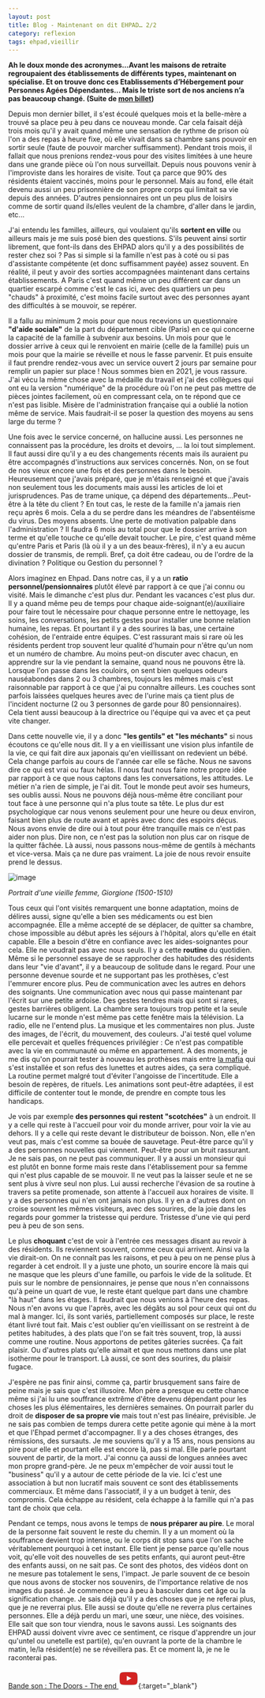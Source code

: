```yaml
---
layout: post
title: Blog - Maintenant on dit EHPAD… 2/2
category: reflexion
tags: ehpad,vieillir
---
```


**Ah le doux monde des acronymes…Avant les maisons de retraite regroupaient des établissements de différents types, maintenant on spécialise. Et on trouve donc ces Etablissements d’Hébergement pour Personnes Agées Dépendantes… Mais le triste sort de nos anciens n’a pas beaucoup changé. (Suite de [mon billet](https://www.cheziceman.fr/2021/ehpad/))**

Depuis mon dernier billet, il s'est écoulé quelques mois et la belle-mère a trouvé sa place peu à peu dans ce nouveau monde. Car cela faisait déjà trois mois qu'il y avait quand même une sensation de rythme de prison où l'on a des repas à heure fixe, où elle vivait dans sa chambre sans pouvoir en sortir seule (faute de pouvoir marcher suffisamment). Pendant trois mois,  il fallait que nous prenions rendez-vous pour des visites limitées à une heure dans une grande pièce où l'on nous surveillait. Depuis nous pouvons venir à l'improviste dans les horaires de visite. Tout ça parce que 90% des résidents étaient vaccinés, moins pour le personnel. Mais au fond, elle était devenu aussi un peu prisonnière de son propre corps qui limitait sa vie depuis des années. D'autres pensionnaires ont un peu plus de loisirs comme de sortir quand ils/elles veulent de la chambre, d'aller dans le jardin, etc...

J'ai entendu les familles, ailleurs, qui voulaient qu'ils **sortent en ville** ou ailleurs mais je me suis posé bien des questions. S'ils peuvent ainsi sortir librement, que font-ils dans des EHPAD alors qu'il y a des possibilités de rester chez soi ? Pas si simple si la famille n'est pas à coté ou si pas d'assistante compétente (et donc suffisamment payée) assez souvent. En réalité, il peut y avoir des sorties accompagnées maintenant dans certains établissements. A Paris c'est quand même un peu différent car dans un quartier escarpé comme c'est le cas ici, avec des quartiers un peu "chauds" à proximité, c'est moins facile surtout avec des personnes ayant des difficultés à se mouvoir, se repérer. 

Il a fallu au minimum 2 mois pour que nous recevions un questionnaire **"d'aide sociale"** de la part du département cible (Paris) en ce qui concerne la capacité de la famille à subvenir aux besoins. Un mois pour que le dossier arrive à ceux qui le renvoient en mairie (celle de la famille) puis un mois pour que la mairie se réveille et nous le fasse parvenir. Et puis ensuite il faut prendre rendez-vous avec un service ouvert 2 jours par semaine pour remplir un papier sur place ! Nous sommes bien en 2021, je vous rassure. J'ai vécu la même chose avec la médaille du travail et j'ai des collègues qui ont eu la version "numérique" de la procédure où l'on ne peut pas mettre de pièces jointes facilement, où en compressant cela, on te répond que ce n'est pas lisible. Misère de l'administration française qui a oublié la notion même de service. Mais faudrait-il se poser la question des moyens au sens large du terme ? 

Une fois avec le service concerné, on hallucine aussi. Les personnes ne connaissent pas la procédure, les droits et devoirs, ... la loi tout simplement. Il faut aussi dire qu'il y a eu des changements récents mais ils auraient pu être accompagnés d'instructions aux services concernés. Non, on se fout de nos vieux encore une fois et des personnes dans le besoin. Heureusement que j'avais préparé, que je m'étais renseigné et que j'avais non seulement tous les documents mais aussi les articles de loi et jurisprudences. Pas de trame unique, ça dépend des départements...Peut-être à la tête du client ? En tout cas, le reste de la famille n'a jamais rien reçu après 6 mois. Cela a du se perdre dans les méandres de l'absentéisme du virus. Des moyens absents. Une perte de motivation palpable dans l'administration ? Il faudra 6 mois au total pour que le dossier arrive à son terme et qu'elle touche ce qu'elle devait toucher. Le pire, c'est quand même qu'entre Paris et Paris (là où il y a un des beaux-frères), il n'y a eu aucun dossier de transmis, de rempli. Bref, ça doit être cadeau, ou de l'ordre de la divination ? Politique ou Gestion du personnel ? 

Alors imaginez en Ehpad. Dans notre cas, il y a un **ratio personnel/pensionnaires** plutôt élevé par rapport à ce que j'ai connu ou visité. Mais le dimanche c'est plus dur. Pendant les vacances c'est plus dur. Il y a quand même peu de temps pour chaque aide-soignant(e)/auxiliaire pour faire tout le nécessaire pour chaque personne entre le nettoyage, les soins, les conversations, les petits gestes pour installer une bonne relation humaine, les repas. Et pourtant il y a des sourires là bas, une certaine cohésion, de l'entraide entre équipes. C'est rassurant mais si rare où les résidents perdent trop souvent leur qualité d'humain pour n'être qu'un nom et un numéro de chambre. Au moins peut-on discuter avec chacun, en apprendre sur la vie pendant la semaine, quand nous ne pouvons être là. Lorsque l'on passe dans les couloirs, on sent bien quelques odeurs nauséabondes dans 2 ou 3 chambres, toujours les mêmes mais c'est raisonnable par rapport à ce que j'ai pu connaître ailleurs. Les couches sont parfois laissées quelques heures avec de l'urine mais ça tient plus de l'incident nocturne (2 ou 3 personnes de garde pour 80 pensionnaires). Cela tient aussi beaucoup à la directrice ou l'équipe qui va avec et ça peut vite changer.

Dans cette nouvelle vie, il y a donc **"les gentils" et "les méchants"** si nous écoutons ce qu'elle nous dit. Il y a en vieillissant une vision plus infantile de la vie, ce qui fait dire aux japonais qu'en vieillissant on redevient un bébé. Cela change parfois au cours de l'année car elle se fâche. Nous ne savons dire ce qui est vrai ou faux hélas. Il nous faut nous faire notre propre idée par rapport à ce que nous captons dans les conversations, les attitudes. Le métier n'a rien de simple, je l'ai dit. Tout le monde peut avoir ses humeurs, ses oublis aussi. Nous ne pouvons déjà nous-même être conciliant pour tout face à une personne qui n'a plus toute sa tête. Le plus dur est psychologique car nous venons seulement pour une heure ou deux environ, faisant bien plus de route avant et après avec donc des espoirs déçus. Nous avons envie de dire oui à tout pour être tranquille mais ce n'est pas aider non plus. Dire non, ce n'est pas la solution non plus car on risque de la quitter fâchée. Là aussi, nous passons nous-même de gentils à méchants et vice-versa. Mais ça ne dure pas vraiment. La joie de nous revoir ensuite prend le dessus.

![image](https://upload.wikimedia.org/wikipedia/commons/thumb/0/0d/Col_tempo_by_Giorgione.jpg/640px-Col_tempo_by_Giorgione.jpg)

*Portrait d'une vieille femme, Giorgione (1500-1510)*

Tous ceux qui l'ont visités remarquent une bonne adaptation, moins de délires aussi, signe qu'elle a bien ses médicaments ou est bien accompagnée. Elle a même accepté de se déplacer, de quitter sa chambre, chose impossible au début après les séjours à l'hôpital, alors qu'elle en était capable. Elle a besoin d'être en confiance avec les aides-soignantes pour cela. Elle ne voudrait pas avec nous seuls. Il y a cette **routine** du quotidien. Même si le personnel essaye de se rapprocher des habitudes des résidents dans leur "vie d'avant", il y a beaucoup de solitude dans le regard. Pour une personne devenue sourde et ne supportant pas les prothèses, c'est l'emmurer encore plus. Peu de communication avec les autres en dehors des soignants. Une communication avec nous qui passe maintenant par l'écrit sur une petite ardoise. Des gestes tendres mais qui sont si rares, gestes barrières obligent. La chambre sera toujours trop petite et la seule lucarne sur le monde n'est même pas cette fenêtre mais la télévision. La radio, elle ne l'entend plus. La musique et les commentaires non plus. Juste des images, de l'écrit, du mouvement, des couleurs. J'ai testé quel volume elle percevait et quelles fréquences privilégier : Ce n'est pas compatible avec la vie en communauté ou même en appartement. A des moments, je me dis qu'on pourrait tester à nouveau les prothèses mais entre [la mafia](https://www.youtube.com/watch?v=QPmwfbLPHG8) qui s'est installée et son refus des lunettes et autres aides, ça sera compliqué. La routine permet malgré tout d'éviter l'angoisse de l'incertitude. Elle a besoin de repères, de rituels. Les animations sont peut-être adaptées, il est difficile de contenter tout le monde, de prendre en compte tous les handicaps. 

Je vois par exemple **des personnes qui restent "scotchées"** à un endroit. Il y a celle qui reste à l'accueil pour voir du monde arriver, pour voir la vie au dehors. Il y a celle qui reste devant le distributeur de boisson. Non, elle n'en veut pas, mais c'est comme sa bouée de sauvetage. Peut-être parce qu'il y a des personnes nouvelles qui viennent. Peut-être pour un bruit rassurant. Je ne sais pas, on ne peut pas communiquer. Il y a aussi un monsieur qui est plutôt en bonne forme mais reste dans l'établissement pour sa femme qui n'est plus capable de se mouvoir. Il ne veut pas la laisser seule et ne se sent plus à vivre seul non plus. Lui aussi recherche l'évasion de sa routine à travers sa petite promenade, son attente à l'accueil aux horaires de visite. Il y a des personnes qui n'en ont jamais non plus. Il y en a d'autres dont on croise souvent les mêmes visiteurs, avec des sourires, de la joie dans les regards pour gommer la tristesse qui perdure. Tristesse d'une vie qui perd peu à peu de son sens.

Le plus **choquant** c'est de voir à l'entrée ces messages disant au revoir à des résidents. Ils reviennent souvent, comme ceux qui arrivent. Ainsi va la vie dirait-on. On ne connaît pas les raisons, et peu à peu on ne pense plus à regarder à cet endroit. Il y a juste une photo, un sourire encore là mais qui ne masque que les pleurs d'une famille, ou parfois le vide de la solitude. Et puis sur le nombre de pensionnaires, je pense que nous n'en connaissons qu'à peine un quart de vue, le reste étant quelque part dans une chambre "là haut" dans les étages. Il faudrait que nous venions à l'heure des repas. Nous n'en avons vu que l'après, avec les dégâts au sol pour ceux qui ont du mal à manger. Ici, ils sont variés, partiellement composés sur place, le reste étant livré tout fait. Mais c'est oublier qu'en vieillissant on se restreint à de petites habitudes, à des plats que l'on se fait très souvent, trop, là aussi comme une routine. Nous apportons de petites gâteries sucrées. Ça fait plaisir. Ou d'autres plats qu'elle aimait et que nous mettons dans une plat isotherme pour le transport. Là aussi, ce sont des sourires, du plaisir fugace.

J'espère ne pas finir ainsi, comme ça, partir brusquement sans faire de peine mais je sais que c'est illusoire. Mon père a presque eu cette chance même si j'ai lu une souffrance extrême d'être devenu dépendant pour les choses les plus élémentaires, les dernières semaines. On pourrait parler du droit de **disposer de sa propre vie** mais tout n'est pas linéaire, prévisible. Je ne sais pas combien de temps durera cette petite agonie qui mène à la mort et que l'Ehpad permet d'accompagner. Il y a des choses étranges, des rémissions, des sursauts. Je me souviens qu'il y a 15 ans, nous pensions au pire pour elle et pourtant elle est encore là, pas si mal. Elle parle pourtant souvent de partir, de la mort. J'ai connu ça aussi de longues années avec mon propre grand-père. Je ne peux m'empêcher de voir aussi tout le "business" qu'il y a autour de cette période de la vie. Ici c'est une association à but non lucratif mais souvent ce sont des établissements commerciaux. Et même dans l'associatif, il y a un budget à tenir, des compromis. Cela échappe au résident, cela échappe à la famille qui n'a pas tant de choix que cela. 

Pendant ce temps, nous avons le temps de **nous préparer au pire**. Le moral de la personne fait souvent le reste du chemin. Il y a un moment où la souffrance devient trop intense, ou le corps dit stop sans que l'on sache véritablement pourquoi à cet instant. Elle tient je pense parce qu'elle nous voit, qu'elle voit des nouvelles de ses petits enfants, qui auront peut-être des enfants aussi, on ne sait pas. Ce sont des photos, des vidéos dont on ne mesure pas totalement le sens, l'impact. Je parle souvent de ce besoin que nous avons de stocker nos souvenirs, de l'importance relative de nos images du passé. Je commence peu à peu à basculer dans cet âge ou la signification change. Je sais déjà qu'il y a des choses que je ne referai plus, que je ne reverrai plus. Elle aussi se doute qu'elle ne reverra plus certaines personnes. Elle a déjà perdu un mari, une sœur, une nièce, des voisines. Elle sait que son tour viendra, nous le savons aussi. Les soignants des EHPAD aussi doivent vivre avec ce sentiment, ce risque d'apprendre un jour qu'untel ou unetelle est parti(e), qu'en ouvrant la porte de la chambre le matin, le/la résident(e) ne se réveillera pas. Et ce moment là, je ne le raconterai pas.

[Bande son : The Doors - The end ![video](/images/youtube.png)](https://www.youtube.com/watch?v=6FMGYycBAMU){:target="_blank"}

